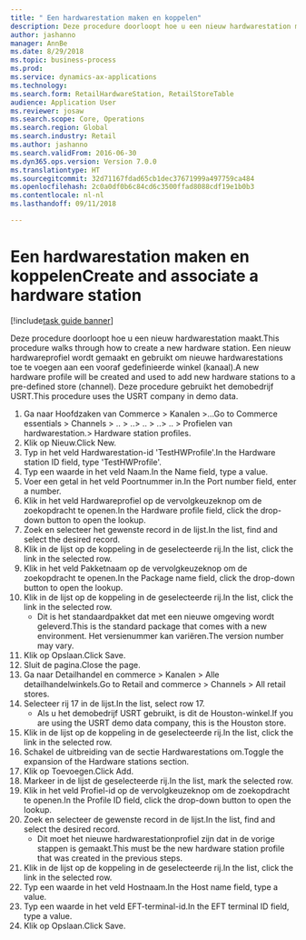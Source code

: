 ```yaml
--- 
title: " Een hardwarestation maken en koppelen"
description: Deze procedure doorloopt hoe u een nieuw hardwarestation maakt.
author: jashanno
manager: AnnBe
ms.date: 8/29/2018
ms.topic: business-process
ms.prod: 
ms.service: dynamics-ax-applications
ms.technology: 
ms.search.form: RetailHardwareStation, RetailStoreTable
audience: Application User
ms.reviewer: josaw
ms.search.scope: Core, Operations
ms.search.region: Global
ms.search.industry: Retail
ms.author: jashanno
ms.search.validFrom: 2016-06-30
ms.dyn365.ops.version: Version 7.0.0
ms.translationtype: HT
ms.sourcegitcommit: 32d71167fdad65cb1dec37671999a497759ca484
ms.openlocfilehash: 2c0a0df0b6c84cd6c3500ffad8088cdf19e1b0b3
ms.contentlocale: nl-nl
ms.lasthandoff: 09/11/2018

---
```

# <a name="create-and-associate-a-hardware-station"></a><span data-ttu-id="0f100-103"> Een hardwarestation maken en koppelen</span><span class="sxs-lookup"><span data-stu-id="0f100-103">Create and associate a hardware station</span></span>

[!include[task guide banner](../includes/task-guide-banner.md)]

<span data-ttu-id="0f100-104">Deze procedure doorloopt hoe u een nieuw hardwarestation maakt.</span><span class="sxs-lookup"><span data-stu-id="0f100-104">This procedure walks through how to create a new hardware station.</span></span> <span data-ttu-id="0f100-105">Een nieuw hardwareprofiel wordt gemaakt en gebruikt om nieuwe hardwarestations toe te voegen aan een vooraf gedefinieerde winkel (kanaal).</span><span class="sxs-lookup"><span data-stu-id="0f100-105">A new hardware profile will be created and used to add new hardware stations to a pre-defined store (channel).</span></span> <span data-ttu-id="0f100-106">Deze procedure gebruikt het demobedrijf USRT.</span><span class="sxs-lookup"><span data-stu-id="0f100-106">This procedure uses the USRT company in demo data.</span></span>

1. <span data-ttu-id="0f100-107">Ga naar Hoofdzaken van Commerce > Kanalen >...</span><span class="sxs-lookup"><span data-stu-id="0f100-107">Go to Commerce essentials > Channels > ..</span></span> <span data-ttu-id="0f100-108">> ..</span><span class="sxs-lookup"><span data-stu-id="0f100-108">> ..</span></span> <span data-ttu-id="0f100-109">> ..</span><span class="sxs-lookup"><span data-stu-id="0f100-109">> ..</span></span> <span data-ttu-id="0f100-110">> Profielen van hardwarestation.</span><span class="sxs-lookup"><span data-stu-id="0f100-110">> Hardware station profiles.</span></span>
2. <span data-ttu-id="0f100-111">Klik op Nieuw.</span><span class="sxs-lookup"><span data-stu-id="0f100-111">Click New.</span></span>
3. <span data-ttu-id="0f100-112">Typ in het veld Hardwarestation-id 'TestHWProfile'.</span><span class="sxs-lookup"><span data-stu-id="0f100-112">In the Hardware station ID field, type 'TestHWProfile'.</span></span>
4. <span data-ttu-id="0f100-113">Typ een waarde in het veld Naam.</span><span class="sxs-lookup"><span data-stu-id="0f100-113">In the Name field, type a value.</span></span>
5. <span data-ttu-id="0f100-114">Voer een getal in het veld Poortnummer in.</span><span class="sxs-lookup"><span data-stu-id="0f100-114">In the Port number field, enter a number.</span></span>
6. <span data-ttu-id="0f100-115">Klik in het veld Hardwareprofiel op de vervolgkeuzeknop om de zoekopdracht te openen.</span><span class="sxs-lookup"><span data-stu-id="0f100-115">In the Hardware profile field, click the drop-down button to open the lookup.</span></span>
7. <span data-ttu-id="0f100-116">Zoek en selecteer het gewenste record in de lijst.</span><span class="sxs-lookup"><span data-stu-id="0f100-116">In the list, find and select the desired record.</span></span>
8. <span data-ttu-id="0f100-117">Klik in de lijst op de koppeling in de geselecteerde rij.</span><span class="sxs-lookup"><span data-stu-id="0f100-117">In the list, click the link in the selected row.</span></span>
9. <span data-ttu-id="0f100-118">Klik in het veld Pakketnaam op de vervolgkeuzeknop om de zoekopdracht te openen.</span><span class="sxs-lookup"><span data-stu-id="0f100-118">In the Package name field, click the drop-down button to open the lookup.</span></span>
10. <span data-ttu-id="0f100-119">Klik in de lijst op de koppeling in de geselecteerde rij.</span><span class="sxs-lookup"><span data-stu-id="0f100-119">In the list, click the link in the selected row.</span></span>
    * <span data-ttu-id="0f100-120">Dit is het standaardpakket dat met een nieuwe omgeving wordt geleverd.</span><span class="sxs-lookup"><span data-stu-id="0f100-120">This is the standard package that comes with a new environment.</span></span> <span data-ttu-id="0f100-121">Het versienummer kan variëren.</span><span class="sxs-lookup"><span data-stu-id="0f100-121">The version number may vary.</span></span>  
11. <span data-ttu-id="0f100-122">Klik op Opslaan.</span><span class="sxs-lookup"><span data-stu-id="0f100-122">Click Save.</span></span>
12. <span data-ttu-id="0f100-123">Sluit de pagina.</span><span class="sxs-lookup"><span data-stu-id="0f100-123">Close the page.</span></span>
13. <span data-ttu-id="0f100-124">Ga naar Detailhandel en commerce > Kanalen > Alle detailhandelwinkels.</span><span class="sxs-lookup"><span data-stu-id="0f100-124">Go to Retail and commerce > Channels > All retail stores.</span></span>
14. <span data-ttu-id="0f100-125">Selecteer rij 17 in de lijst.</span><span class="sxs-lookup"><span data-stu-id="0f100-125">In the list, select row 17.</span></span>
    * <span data-ttu-id="0f100-126">Als u het demobedrijf USRT gebruikt, is dit de Houston-winkel.</span><span class="sxs-lookup"><span data-stu-id="0f100-126">If you are using the USRT demo data company, this is the Houston store.</span></span>  
15. <span data-ttu-id="0f100-127">Klik in de lijst op de koppeling in de geselecteerde rij.</span><span class="sxs-lookup"><span data-stu-id="0f100-127">In the list, click the link in the selected row.</span></span>
16. <span data-ttu-id="0f100-128">Schakel de uitbreiding van de sectie Hardwarestations om.</span><span class="sxs-lookup"><span data-stu-id="0f100-128">Toggle the expansion of the Hardware stations section.</span></span>
17. <span data-ttu-id="0f100-129">Klik op Toevoegen.</span><span class="sxs-lookup"><span data-stu-id="0f100-129">Click Add.</span></span>
18. <span data-ttu-id="0f100-130">Markeer in de lijst de geselecteerde rij.</span><span class="sxs-lookup"><span data-stu-id="0f100-130">In the list, mark the selected row.</span></span>
19. <span data-ttu-id="0f100-131">Klik in het veld Profiel-id op de vervolgkeuzeknop om de zoekopdracht te openen.</span><span class="sxs-lookup"><span data-stu-id="0f100-131">In the Profile ID field, click the drop-down button to open the lookup.</span></span>
20. <span data-ttu-id="0f100-132">Zoek en selecteer de gewenste record in de lijst.</span><span class="sxs-lookup"><span data-stu-id="0f100-132">In the list, find and select the desired record.</span></span>
    * <span data-ttu-id="0f100-133">Dit moet het nieuwe hardwarestationprofiel zijn dat in de vorige stappen is gemaakt.</span><span class="sxs-lookup"><span data-stu-id="0f100-133">This must be the new hardware station profile that was created in the previous steps.</span></span>  
21. <span data-ttu-id="0f100-134">Klik in de lijst op de koppeling in de geselecteerde rij.</span><span class="sxs-lookup"><span data-stu-id="0f100-134">In the list, click the link in the selected row.</span></span>
22. <span data-ttu-id="0f100-135">Typ een waarde in het veld Hostnaam.</span><span class="sxs-lookup"><span data-stu-id="0f100-135">In the Host name field, type a value.</span></span>
23. <span data-ttu-id="0f100-136">Typ een waarde in het veld EFT-terminal-id.</span><span class="sxs-lookup"><span data-stu-id="0f100-136">In the EFT terminal ID field, type a value.</span></span>
24. <span data-ttu-id="0f100-137">Klik op Opslaan.</span><span class="sxs-lookup"><span data-stu-id="0f100-137">Click Save.</span></span>


